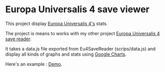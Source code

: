 # Europa Universalis 4 save viewer
This project display [Europa Universalis 4's](http://www.europauniversalis4.com/) stats.

The project is means to works with my other project [Europa Universalis 4 save reader](https://github.com/GaetanRAYNAUD/Eu4SaveReader).

It takes a data.js file exported from Eu4SaveReader (scrips/data.js) and display all kinds of graphs and stats using [Google Charts](https://developers.google.com/chart/).

Here's an example : [Demo](https://gaetanraynaud.github.io/Eu4SaveWebViewer/).
